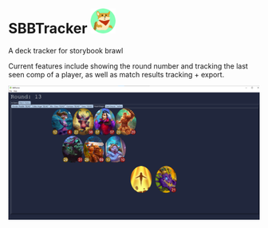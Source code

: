 # SBBTracker <img src="assets/icon.png" width="50" height="50">
A deck tracker for storybook brawl

Current features include showing the round number and tracking the last seen comp of a player, as well as match results tracking + export.

<img src="doc/sample-screenshot-2.png">
